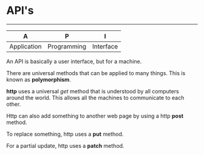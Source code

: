 # API's

---

| A           | P           | I         |
| ----------- | ----------- | --------- |
| Application | Programming | Interface |

An API is basically a user interface, but for a machine. 

There are universal methods that can be applied to many things. This is known as **polymorphism**. 

**http** uses a universal *get* method that is understood by all computers around the world. This allows all the machines to communicate to each other. 

Http can also add something to another web page by using a http **post** method. 

To replace something, http uses a **put** method. 

For a partial update, http uses a **patch** method.



